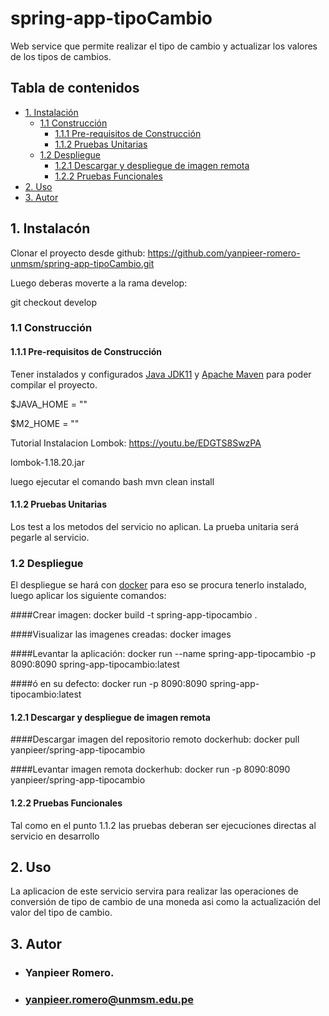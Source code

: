 spring-app-tipoCambio
======================
Web service que permite realizar el tipo de cambio y actualizar los valores de los tipos de cambios.
## Tabla de contenidos

- [1. Instalación](#instalacion)
    - [1.1 Construcción](#proceso-construccion)
        - [1.1.1 Pre-requisitos de Construcción](#pre-requisitos-de-construccion)
        - [1.1.2 Pruebas Unitarias](#pruebas-unitarias)
    - [1.2 Despliegue](#proceso-despliegue)
        - [1.2.1 Descargar y despliegue de imagen remota](#Descargar-imagen-remota)
        - [1.2.2 Pruebas Funcionales](#pruebas-funcionales)
- [2. Uso](#uso)
- [3. Autor](#autor)

## 1. Instalacón

Clonar el proyecto desde github:
https://github.com/yanpieer-romero-unmsm/spring-app-tipoCambio.git

Luego deberas moverte a la rama develop:

git checkout develop

### 1.1 Construcción

#### 1.1.1 Pre-requisitos de Construcción


Tener instalados y configurados [Java JDK11](https://www.oracle.com/java/technologies/downloads/#java11) y [Apache Maven](https://maven.apache.org/download.cgi) para poder compilar el proyecto.


$JAVA_HOME = ""

$M2_HOME = ""

Tutorial Instalacion Lombok: https://youtu.be/EDGTS8SwzPA

lombok-1.18.20.jar

luego ejecutar el comando
bash
mvn clean install

#### 1.1.2 Pruebas Unitarias
Los test a los metodos del servicio no aplican.
La prueba unitaria será pegarle al servicio.

### 1.2 Despliegue
El despliegue se hará con [docker](https://docs.docker.com/get-docker/) para eso se procura tenerlo instalado, 
luego aplicar los siguiente comandos:

####Crear imagen:
docker build -t spring-app-tipocambio .

####Visualizar las imagenes creadas:
docker images

####Levantar la aplicación:
docker run --name spring-app-tipocambio -p 8090:8090 spring-app-tipocambio:latest

####ó en su defecto:
docker run -p 8090:8090 spring-app-tipocambio:latest

#### 1.2.1 Descargar y despliegue de imagen remota

####Descargar imagen del repositorio remoto dockerhub:
docker pull yanpieer/spring-app-tipocambio

####Levantar imagen remota dockerhub:
docker run -p 8090:8090 yanpieer/spring-app-tipocambio

#### 1.2.2 Pruebas Funcionales

Tal como en el punto 1.1.2 las pruebas deberan ser ejecuciones directas al servicio en desarrollo
## 2. Uso
La aplicacion de este servicio servira para realizar las operaciones de conversión de tipo de cambio 
de una moneda asi como la actualización del valor del tipo de cambio.

<a name="autores"></a>
## 3. Autor
- ### Yanpieer Romero.
- ### yanpieer.romero@unmsm.edu.pe